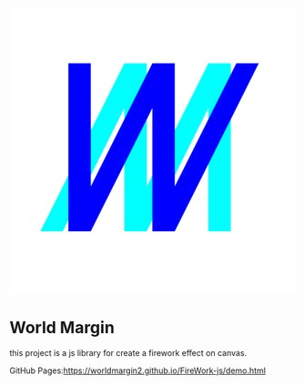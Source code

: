 ![image](./src-ignoreable/WorldMargin.png)

# World Margin

this project is a js library for create a firework effect on canvas.

GitHub Pages:https://worldmargin2.github.io/FireWork-js/demo.html
